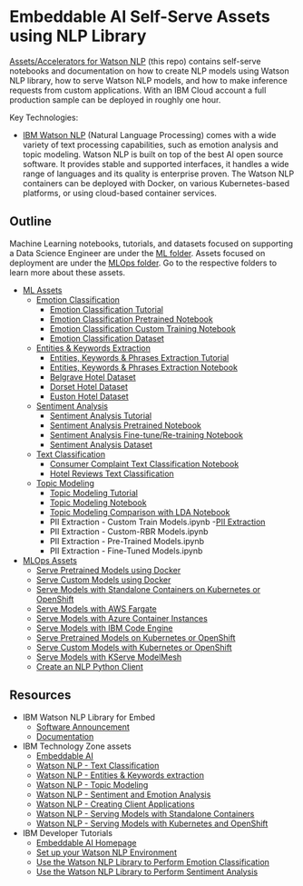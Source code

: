 # Embeddable AI Self-Serve Assets using NLP Library

[Assets/Accelerators for Watson NLP](https://github.com/ibm-ecosystem-engineering/Watson-NLP) (this repo) contains self-serve notebooks and documentation on how to create NLP models using Watson NLP library, how to serve Watson NLP models, and how to make inference requests from custom applications. With an IBM Cloud account a full production sample can be deployed in roughly one hour.

Key Technologies:

- [IBM Watson NLP](https://www.ibm.com/docs/en/watson-libraries?topic=watson-natural-language-processing-library-embed-home) (Natural Language Processing) comes with a wide variety of text processing capabilities, such as emotion analysis and topic modeling. Watson NLP is built on top of the best AI open source software. It provides stable and supported interfaces, it handles a wide range of languages and its quality is enterprise proven. The Watson NLP containers can be deployed with Docker, on various Kubernetes-based platforms, or using cloud-based container services.

## Outline

Machine Learning notebooks, tutorials, and datasets focused on supporting a Data Science Engineer are under the [ML folder](ML/). 
Assets focused on deployment are under the [MLOps folder](MLOps/). Go to the respective folders to learn more about these assets.

- [ML Assets](ML/)
  - [Emotion Classification](ML/Emotion-Classification/)
    - [Emotion Classification Tutorial](https://developer.ibm.com/tutorials/use-the-watson-nlp-library-to-perform-emotion-classification/)
    - [Emotion Classification Pretrained Notebook](ML/Emotion-Classification/Emotion%20Classification%20-%20Pre-Trained%20Models.ipynb)
    - [Emotion Classification Custom Training Notebook](ML/Emotion-Classification/Emotion%20Classification%20-%20Custom%20Model%20Training.ipynb)
    - [Emotion Classification Dataset](ML/Emotion-Classification/emotion-tweets.csv)
  - [Entities & Keywords Extraction](ML/ML/Entities-Keywords-Extraction/)
    - [Entities, Keywords & Phrases Extraction Tutorial](ML/Entities-Keywords-Extraction/Entities-extraction-tutorial.md)
    - [Entities, Keywords & Phrases Extraction Notebook](ML/Entities-Keywords-Extraction/Hotel%20Reviews%20Analysis%20-%20Entities%20and%20Keywords.ipynb)
    - [Belgrave Hotel Dataset](ML/Entities-Keywords-Extraction/uk_england_london_belgrave_hotel.csv)
    - [Dorset Hotel Dataset](ML/Entities-Keywords-Extraction/uk_england_london_dorset_square.csv)
    - [Euston Hotel Dataset](ML/Entities-Keywords-Extraction/uk_england_london_euston_square_hotel.csv)
  - [Sentiment Analysis](ML/Sentiment-Analysis/)
    - [Sentiment Analysis Tutorial](https://developer.ibm.com/tutorials/use-the-watson-core-nlp-library-to-perform-sentiment-analysis/)
    - [Sentiment Analysis Pretrained Notebook](ML/Sentiment-Analysis/Sentiment%20Analysis%20-%20Pre-Trained%20models.ipynb)
    - [Sentiment Analysis Fine-tune/Re-training Notebook](ML/Sentiment-Analysis/Sentiment%20Analysis%20-%20Model%20Training.ipynb)
    - [Sentiment Analysis Dataset](ML/Sentiment-Analysis/movies_small.csv)
  - [Text Classification](ML/Text-Classification)
    - [Consumer Complaint Text Classification Notebook](ML/Text-Classification/Consumer%20complaints%20Classification.ipynb)
    - [Hotel Reviews Text Classification](ML/Text-Classification/Hotel%20Reviews%20Classification.ipynb)
  - [Topic Modeling](ML/Topic-Modeling)
    - [Topic Modeling Tutorial](ML/Topic-Modeling/Topic%20Modeling%20using%20Watson%20NLP.pdf)
    - [Topic Modeling Notebook](ML/Topic-Modeling/Complaint%20Data%20Topic%20Modeling.ipynb)
    - [Topic Modeling Comparison with LDA Notebook](ML/Topic-Modeling/Complaint%20Data%20Topic%20Modeling%20-%20Compare%20With%20LDA.ipynb)
    - PII Extraction - Custom Train Models.ipynb
   -[PII Extraction](ML/PII-Extraction)
    - PII Extraction - Custom-RBR Models.ipynb
    - PII Extraction - Pre-Trained Models.ipynb
    - PII Extraction - Fine-Tuned Models.ipynb
- [MLOps Assets](MLOps/)
  - [Serve Pretrained Models using Docker](MLOps/Watson-NLP-Container)
  - [Serve Custom Models using Docker](MLOps/Watson-NLP-Custom-Model-Container)
  - [Serve Models with Standalone Containers on Kubernetes or OpenShift](MLOps/Watson-NLP-Container-k8)
  - [Serve Models with AWS Fargate](MLOps/Deploy-to-AWS-Fargate)
  - [Serve Models with Azure Container Instances](MLOps/Deploy-to-Azure-Container-Instances)
  - [Serve Models with IBM Code Engine](MLOps/Deploy-to-Code-Engine)
  - [Serve Pretrained Models on Kubernetes or OpenShift](MLOps/Init-Container)
  - [Serve Custom Models with Kubernetes or OpenShift](MLOps/custom-model-k8s)
  - [Serve Models with KServe ModelMesh](MLOps/Deploy-to-KServe-ModelMesh-Serving)
  - [Create an NLP Python Client](MLOps/Dash-App-gRPC-Client)

## Resources

- IBM Watson NLP Library for Embed
  - [Software Announcement](https://www.ibm.com/common/ssi/ShowDoc.wss?docURL=/common/ssi/rep_ca/1/897/ENUS222-291/index.html&lang=en&request_locale=en)
  - [Documentation](https://www.ibm.com/docs/en/watson-libraries?topic=watson-natural-language-processing-library-embed-home)
- IBM Technology Zone assets
  - [Embeddable AI](https://techzone.ibm.com/collection/embedded-ai)
  - [Watson NLP - Text Classification](https://techzone.ibm.com/collection/watson-nlp-text-classification)
  - [Watson NLP - Entities & Keywords extraction](https://techzone.ibm.com/collection/watson-nlp-entities-keywords-extraction)
  - [Watson NLP - Topic Modeling](https://techzone.ibm.com/collection/watson-nlp-topic-modeling)
  - [Watson NLP - Sentiment and Emotion Analysis](https://techzone.ibm.com/collection/watson-core-nlp)
  - [Watson NLP - Creating Client Applications](https://techzone.ibm.com/collection/watson-nlp-creating-client-applications)
  - [Watson NLP - Serving Models with Standalone Containers](https://techzone.ibm.com/collection/watson-nlp-serving-models-with-standalone-containers)
  - [Watson NLP - Serving Models with Kubernetes and OpenShift](https://techzone.ibm.com/collection/watson-nlp-serving-nlp-models)
- IBM Developer Tutorials
  - [Embeddable AI Homepage](https://developer.ibm.com/technologies/embeddable-ai/)
  - [Set up your Watson NLP Environment](https://developer.ibm.com/tutorials/set-up-your-ibm-watson-libraries-environment/)
  - [Use the Watson NLP Library to Perform Emotion Classification](https://developer.ibm.com/tutorials/use-the-watson-nlp-library-to-perform-emotion-classification/)
  - [Use the Watson NLP Library to Perform Sentiment Analysis](https://developer.ibm.com/tutorials/use-the-watson-core-nlp-library-to-perform-sentiment-analysis/)

